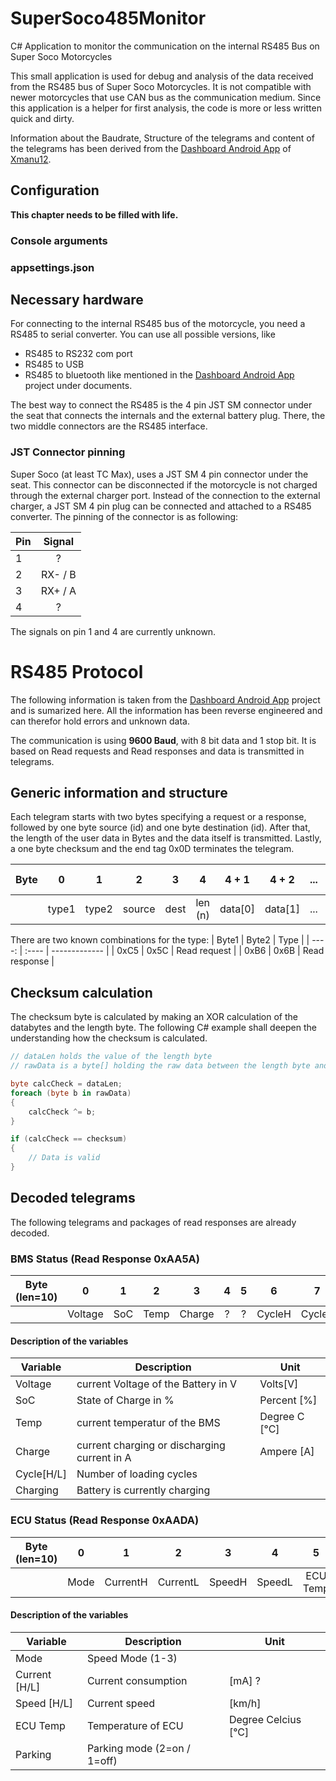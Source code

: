 # SuperSoco485Monitor
C# Application to monitor the communication on the internal RS485 Bus on Super Soco Motorcycles

This small application is used for debug and analysis of the data received from the RS485 bus of Super Soco Motorcycles. It is not compatible with newer motorcycles that use CAN bus as the communication medium. Since this application is a helper for first analysis, the code is more or less written quick and dirty.

Information about the Baudrate, Structure of the telegrams and content of the telegrams has been derived from the [Dashboard Android App](https://github.com/Xmanu12/SuSoDevs) of [Xmanu12](https://github.com/Xmanu12).

## Configuration
**This chapter needs to be filled with life.**
### Console arguments
### appsettings.json


## Necessary hardware
For connecting to the internal RS485 bus of the motorcycle, you need a RS485 to serial converter. You can use all possible versions, like
- RS485 to RS232 com port
- RS485 to USB
- RS485 to bluetooth like mentioned in the [Dashboard Android App](https://github.com/Xmanu12/SuSoDevs) project under documents.

The best way to connect the RS485 is the 4 pin JST SM connector under the seat that connects the internals and the external battery plug. There, the two middle connectors are the RS485 interface.

### JST Connector pinning
Super Soco (at least TC Max), uses a JST SM 4 pin connector under the seat. This connector can be disconnected if the motorcycle is not charged through the external charger port. Instead of the connection to the external charger, a JST SM 4 pin plug can be connected and attached to a RS485 converter. The pinning of the connector is as following:

| Pin | Signal  |
| --- | :-----: |
| 1   |    ?     |
| 2   | RX- / B |
| 3   | RX+ / A |
| 4   |     ?    |

The signals on pin 1 and 4 are currently unknown.

# RS485 Protocol
The following information is taken from the [Dashboard Android App](https://github.com/Xmanu12/SuSoDevs) project and is sumarized here. All the information has been reverse engineered and can therefor hold errors and unknown data.

The communication is using **9600 Baud**, with 8 bit data and 1 stop bit. It is based on Read requests and Read responses and data is transmitted in telegrams.
## Generic information and structure

Each telegram starts with two bytes specifying a request or a response, followed by one byte source (id) and one byte destination (id). After that, the length of the user data in Bytes and the data itself is transmitted. Lastly, a one byte checksum and the end tag 0x0D terminates the telegram.

| Byte |   0   |   1   |   2    |   3   |    4    |  4 + 1  |  4 + 2  |  ...  |   4 + n   | 4 + n + 1 | 4 + n + 2 |
| :--- | :---: | :---: | :----: | :---: | :-----: | :-----: | :-----: | :---: | :-------: | :-------: | :-------: |
|      | type1 | type2 | source | dest  | len (n) | data[0] | data[1] |  ...  | data[n-1] | checksum  |   0x0D    |

There are two known combinations for the type:
| Byte1 | Byte2 | Type          |
| ----: | :---- | ------------- |
|  0xC5 | 0x5C  | Read request  |
|  0xB6 | 0x6B  | Read response |

## Checksum calculation
The checksum byte is calculated by making an XOR calculation of the databytes and the length byte. The following C# example shall deepen the understanding how the checksum is calculated.

```c#
// dataLen holds the value of the length byte
// rawData is a byte[] holding the raw data between the length byte and the checksum byte

byte calcCheck = dataLen;
foreach (byte b in rawData)
{
    calcCheck ^= b;
}

if (calcCheck == checksum)
{
    // Data is valid
}

```

## Decoded telegrams
The following telegrams and packages of read responses are already decoded.

### BMS Status (Read Response 0xAA5A)

| Byte (len=10) |    0    |   1   |   2   |   3    |   4   |   5   |   6    |   7    |   8   |    9     |
| ------------- | :-----: | :---: | :---: | :----: | :---: | :---: | :----: | :----: | :---: | :------: |
|               | Voltage |  SoC  | Temp  | Charge |   ?   |   ?   | CycleH | CycleL |   ?   | Charging |

#### Description of the variables
| Variable   | Description                                  | Unit          |
| ---------- | -------------------------------------------- | ------------- |
| Voltage    | current Voltage of the Battery in V          | Volts[V]      |
| SoC        | State of Charge in %                         | Percent [%]   |
| Temp       | current temperatur of the BMS                | Degree C [°C] |
| Charge     | current charging or discharging current in A | Ampere [A]    |
| Cycle[H/L] | Number of loading cycles                     |               |
| Charging   | Battery is currently charging                |               |

### ECU Status (Read Response 0xAADA)
| Byte (len=10) |   0   |    1     |    2     |   3    |   4    |    5     |   6   |   7   |    8    |   9   |
| ------------- | :---: | :------: | :------: | :----: | :----: | :------: | :---: | :---: | :-----: | :---: |
|               | Mode  | CurrentH | CurrentL | SpeedH | SpeedL | ECU Temp |   ?   |   ?   | Parking |   ?   |


#### Description of the variables
| Variable      | Description                 | Unit                |
| ------------- | --------------------------- | ------------------- |
| Mode          | Speed Mode (1-3)            |                     |
| Current [H/L] | Current consumption         | [mA] ?              |
| Speed [H/L]   | Current speed               | [km/h]              |
| ECU Temp      | Temperature of ECU          | Degree Celcius [°C] |
| Parking       | Parking mode (2=on / 1=off) |                     |
